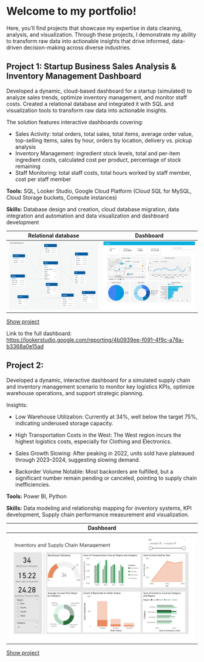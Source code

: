 # Welcome to my portfolio! 

Here, you’ll find projects that showcase my expertise in data cleaning, analysis, and visualization. Through these projects, I demonstrate my ability to transform raw data into actionable insights that drive informed, data-driven decision-making across diverse industries.

## Project 1: Startup Business Sales Analysis & Inventory Management Dashboard

Developed a dynamic, cloud-based dashboard for a startup (simulated) to analyze sales trends, optimize inventory management, and monitor staff costs. Created a relational database and integrated it with SQL and visualization tools to transform raw data into actionable insights.

The solution features interactive dashboards covering:

- Sales Activity: total orders, total sales, total items, average order value, top-selling items, sales by hour, orders by location, delivery vs. pickup analysis
- Inventory Management: ingredient stock levels, total and per-item ingredient costs, calculated cost per product, percentage of stock remaining
- Staff Monitoring: total staff costs, total hours worked by staff member, cost per staff member

**Tools:** SQL, Looker Studio, Google Cloud Platform (Cloud SQL for MySQL, Cloud Storage buckets, Compute instances)

**Skills:** Database design and creation, cloud database migration, data integration and automation and data visualization and dashboard development

| Relational database |  Dashboard |
|:--:|:--:|
| ![Image 1](project_1/project1_RD.png) | ![Image 2](project_1/project1_dashboard.jpg) |

[Show project](project_1/)

Link to the full dashboard: https://lookerstudio.google.com/reporting/4b0939ee-f091-4f9c-a76a-b3368a0e15ad

## Project 2:

Developed a dynamic, interactive dashboard for a simulated supply chain and inventory management scenario to monitor key logistics KPIs, optimize warehouse operations, and support strategic planning.

Insights: 

- Low Warehouse Utilization: Currently at 34%, well below the target 75%, indicating underused storage capacity.

- High Transportation Costs in the West: The West region incurs the highest logistics costs, especially for Clothing and Electronics.

- Sales Growth Slowing: After peaking in 2022, units sold have plateaued through 2023–2024, suggesting slowing demand.

- Backorder Volume Notable: Most backorders are fulfilled, but a significant number remain pending or canceled, pointing to supply chain inefficiencies.



**Tools:** Power BI, Python

**Skills:** Data modeling and relationship mapping for inventory systems, KPI development, Supply chain performance measurement and visualization.

|  Dashboard |
|:--:|
|  ![Image 1](project_2/project2_dashboard.jpg) |

[Show project](project_2/)



